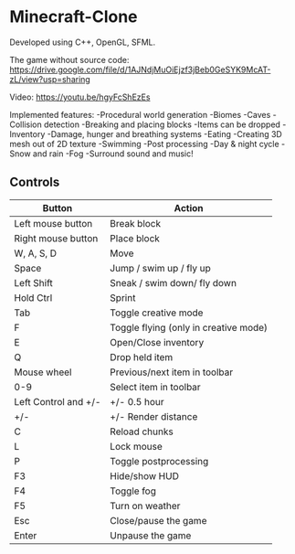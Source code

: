 # Minecraft-Clone

Developed using C++, OpenGL, SFML.

The game without source code:
https://drive.google.com/file/d/1AJNdjMuOiEjzf3jBeb0GeSYK9McAT-zL/view?usp=sharing

Video: https://youtu.be/hgyFcShEzEs

Implemented features:
-Procedural world generation
-Biomes
-Caves
-Collision detection
-Breaking and placing blocks
-Items can be dropped
-Inventory
-Damage, hunger and breathing systems
-Eating
-Creating 3D mesh out of 2D texture
-Swimming
-Post processing
-Day & night cycle
-Snow and rain
-Fog
-Surround sound and music!

## Controls

| Button                        | Action                                                         |
|-------------------------------|----------------------------------------------------------------|
| Left mouse button             | Break block                                                    |
| Right mouse button            | Place block                                                    |
| W, A, S, D                    | Move                                                           |
| Space                         | Jump  / swim up  / fly up                                      |
| Left Shift                    | Sneak / swim down/ fly down                                    |
| Hold Ctrl                     | Sprint                                                         |
| Tab                           | Toggle creative mode                                           |
| F                             | Toggle flying (only in creative mode)                          |
| E                             | Open/Close inventory                                           |
| Q                             | Drop held item                                                 |
| Mouse wheel                   | Previous/next item in toolbar                                  |
| 0-9                           | Select item in toolbar                                         |
| Left Control and +/-          | +/- 0.5 hour                                                   |
| +/-                           | +/- Render distance                                            |
| C                             | Reload chunks                                                  |
| L                             | Lock mouse                                                     |
| P                             | Toggle postprocessing                                          |
| F3                            | Hide/show HUD                                                  |
| F4                            | Toggle fog                                                     |
| F5                            | Turn on weather                                                |
| Esc                           | Close/pause the game                                           |
| Enter                         | Unpause the game                                               |